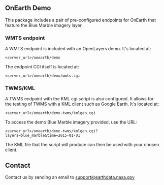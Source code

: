 ## OnEarth Demo

This package includes a pair of pre-configured endpoints for OnEarth that feature the Blue Marble imagery layer.

### WMTS endpoint
A WMTS endpoint is included with an OpenLayers demo. It's located at:

```<server_url>/onearth/demo```

The endpoint CGI itself is located at:

```<server_url>/onearth/demo/wmts.cgi```

### TWMS/KML
A TWMS endpoint with the KML cgi script is also configured. It allows for the testing of TWMS with a KML client such as Google Earth. It's located at:

```<server_url>/onearth/demo-twms/kmlgen.cgi```

To access the demo Blue Marble imagery provided, use the URL:

```<server_url>/onearth/demo-twms/kmlgen.cgi?layers=blue_marble&time=2015-01-01```

The KML file that the script will produce can then be used with your chosen client.

## Contact

Contact us by sending an email to
[support@earthdata.nasa.gov](mailto:support@earthdata.nasa.gov)
